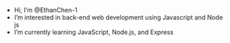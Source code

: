 - Hi, I’m @EthanChen-1
- I’m interested in back-end web development using Javascript and Node js
- I’m currently learning JavaScript, Node.js, and Express

<!---
EthanChen-1/EthanChen-1 is a ✨ special ✨ repository because its `README.md` (this file) appears on your GitHub profile.
You can click the Preview link to take a look at your changes.
--->
